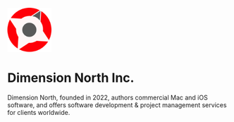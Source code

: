<p align="left">
<img src="/img/Dimension%20North%20Symbol.svg" width="100">
</p>

# Dimension North Inc.

Dimension North, founded in 2022, authors commercial Mac and iOS software, and offers software development & project management services for clients worldwide. 

